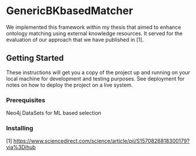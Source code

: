 # GenericBKbasedMatcher

We implemented this framework within my thesis that aimed to enhance ontology matching using external knowledge resources. It served for the evaluation of our approach that we have published in [1].

## Getting Started

These instructions will get you a copy of the project up and running on your local machine for development and testing purposes. See deployment for notes on how to deploy the project on a live system.

### Prerequisites

Neo4j
DataSets for ML based selection

### Installing





[1] https://www.sciencedirect.com/science/article/pii/S1570826818300179?via%3Dihub
